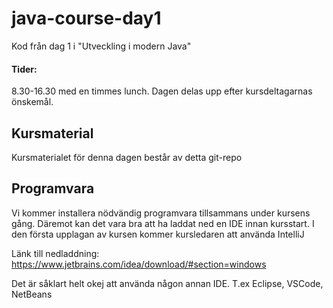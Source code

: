 # java-course-day1
Kod från dag 1 i "Utveckling i modern Java"


#### Tider:   
8.30-16.30 med en timmes lunch. Dagen delas upp efter kursdeltagarnas önskemål.
  

## Kursmaterial
Kursmaterialet för denna dagen består av detta git-repo


## Programvara
Vi kommer installera nödvändig programvara tillsammans under kursens gång. Däremot kan det vara bra att ha laddat 
ned en IDE innan kursstart. I den första upplagan av kursen kommer kursledaren att använda IntelliJ
   
Länk till nedladdning: https://www.jetbrains.com/idea/download/#section=windows 

Det är såklart helt okej att använda någon annan IDE. T.ex Eclipse, VSCode, NetBeans

###
